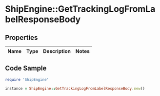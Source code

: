 # ShipEngine::GetTrackingLogFromLabelResponseBody

## Properties

Name | Type | Description | Notes
------------ | ------------- | ------------- | -------------

## Code Sample

```ruby
require 'ShipEngine'

instance = ShipEngine::GetTrackingLogFromLabelResponseBody.new()
```


